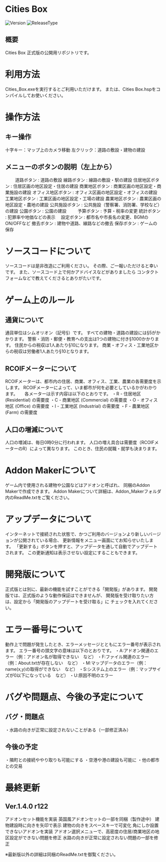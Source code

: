 
Cities Box
=====================
![Version](https://img.shields.io/badge/Version-1.4.0-brightgreen.svg)
![ReleaseType](https://img.shields.io/badge/Release%20Type-%E6%AD%A3%E5%BC%8F%E7%89%88-orange.svg)

## 概要
Cities Box 正式版の公開用リポジトリです。

# 利用方法
Cities_Box.exeを実行するとご利用いただけます。
または、Cities Box.hspをコンパイルしてお使いください。

#  操作方法
## キー操作
十字キー：マップ上のカメラ移動
左クリック：道路の敷設・建物の建設
　　
## メニューのボタンの説明（左上から）
　　
道路ボタン : 道路の敷設
線路ボタン : 線路の敷設・駅の建設
住居地区ボタン : 住居区画の地区設定・住居の建設
商業地区ボタン : 商業区画の地区設定・商業施設の建設
オフィス地区ボタン : オフィス区画の地区設定・オフィスの建設
工業地区ボタン : 工業区画の地区設定・工場の建設
農業地区ボタン : 農業区画の地区設定・農地の建設
公共施設ボタン : 公共施設（警察署、消防署、学校など）の建設
公園ボタン : 公園の建設
　　
予算ボタン : 予算・税率の変更
統計ボタン : 犯罪率や地価などの表示　
設定ボタン : 都市名や市長名の変更、BGMのON/OFFなど
撤去ボタン : 建物や道路、線路などの撤去
保存ボタン : ゲームの保存

# ソースコードについて
ソースコードは是非改造にご利用ください。
その際、ご一報いただけると幸いです。
また、ソースコード上で何かアドバイスなどがありましたら
コンタクトフォームなどで教えてくださるとありがたいです。

# ゲーム上のルール
## 通貨について
通貨単位はシムオリオン（記号§）です。
すべての建物・道路の建設には§5がかかります。
警察・消防・郵便・教育への支出は1つの建物に付き§1000かかります。
住民からの税収は1人あたり§10になります。
商業・オフィス・工業地区からの税収は労働者1人あたり§10となります。

## RCOIFメーターについて
RCOIFメーターは、都市内の住居、商業、オフィス、工業、農業の各需要度を示します。
RCOIFメーターによって、いま都市が何を必要としているかがわかります。
　
各メーターは示す内容は以下のとおりです。
・R - 住居地区 (Residential) の需要度
・C - 商業地区 (Commercial) の需要度
・O - オフィス地区 (Office) の需要度
・I - 工業地区 (Industrial) の需要度
・F - 農業地区 (Farm) の需要度

## 人口の増減について
人口の増減は、毎日0時0分に行われます。
人口の増え具合は需要度（RCOIFメーターのR）によって異なります。
このとき、住民の就職・就学も決まります。

# Addon Makerについて
ゲーム内で使用される建物や公園などはアドオンと呼ばれ、
同梱のAddon Makerで作成できます。
Addon Makerについて詳細は、Addon_Makerフォルダ内のReadMe.txtをご覧ください。

# アップデータについて
インターネットで接続された状態で、かつご利用のバージョンより新しいバージョンが公開されている場合、
更新情報をメニュー画面にてお知らせいたします。
「更新する」ボタンを押すと、アップデータを通して自動でアップデートされます。
この更新通知は表示させない設定にすることもできます。

# 開発版について
正式版とは別に、最新の機能を試すことができる「開発版」があります。
開発版では、正式版のような動作保証はできませんが、
開発版を受け取りたい方は、設定から「開発版のアップデートを受け取る」に
チェックを入れてください。

# エラー番号について
動作上で問題が発生したとき、エラーメッセージとともにエラー番号が表示されます。
エラー番号の頭文字の意味は以下のとおりです。
・A:アドオン関連のエラー（例：アドオン名が取得できない　など）
・F:ファイル関連のエラー（例：About.txtが存在しない　など）
・M:マップデータのエラー（例：name(x,y)の取得ができない　など）
・S:システム上のエラー（例：マップサイズが0以下になっている　など）
・U:原因不明のエラー

# バグや問題点、今後の予定について
## バグ・問題点
・水路の向きが正常に設定されないことがある（一部修正済み）

## 今後の予定
・隣町との接続ややり取りも可能にする
・空港や港の建設も可能に
・他の都市との交易

# 最終更新
## Ver.1.4.0 r122
アドオンセット機能を実装
英国風アドオンセットの一部を同梱（製作途中）
建物建設時に向きを矢印で表示
建物の向きをスペースキーで可変化
角にしか設置できないアドオンを実装
アドオン選択メニューで、高密度の住居/商業地区の地区設定ができない問題を修正
水路の向きが正常に設定されない問題の一部を修正

※最新版以外の詳細は同梱のReadMe.txtを御覧ください。